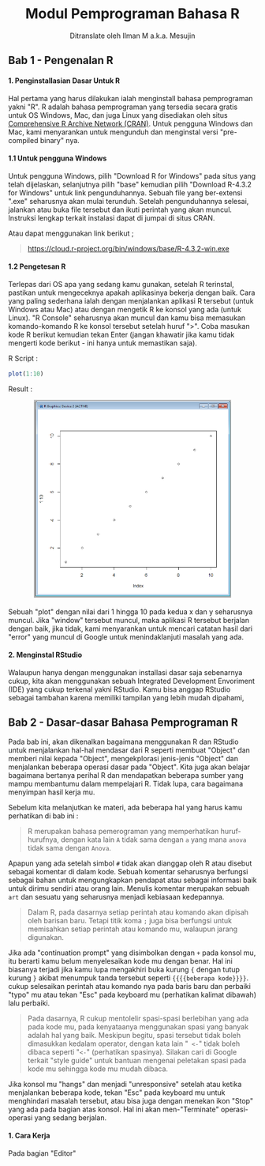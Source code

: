 <div align="center">
<h1> Modul Pemprograman Bahasa R </h2>
Ditranslate oleh Ilman M a.k.a. Mesujin
</div>

## Bab 1 - Pengenalan R
#### 1. Penginstallasian Dasar Untuk R
Hal pertama yang harus dilakukan ialah menginstall bahasa pemprograman yakni "R". R adalah bahasa pemprograman yang tersedia secara gratis untuk OS Windows, Mac, dan juga Linux yang disediakan oleh situs [Comprehensive R Archive Network (CRAN)](https://cloud.r-project.org/). Untuk pengguna Windows dan Mac, kami menyarankan untuk mengunduh dan menginstal versi "pre-compiled binary" nya.

#### 1.1 Untuk pengguna Windows
Untuk pengguna Windows, pilih "Download R for Windows" pada situs yang telah dijelaskan, selanjutnya pilih "base" kemudian pilih "Download R-4.3.2 for Windows" untuk link pengunduhannya. Sebuah file yang ber-extensi ".exe" seharusnya akan mulai terunduh. Setelah pengunduhannya selesai, jalankan atau buka file tersebut dan ikuti perintah yang akan muncul. Instruksi lengkap terkait instalasi dapat di jumpai di situs CRAN.

Atau dapat menggunakan link berikut ;
> https://cloud.r-project.org/bin/windows/base/R-4.3.2-win.exe

#### 1.2 Pengetesan R
Terlepas dari OS apa yang sedang kamu gunakan, setelah R terinstal, pastikan untuk mengeceknya apakah aplikasinya bekerja dengan baik. Cara yang paling sederhana ialah dengan menjalankan aplikasi R tersebut (untuk Windows atau Mac) atau dengan mengetik R ke konsol yang ada (untuk Linux). "R Console" seharusnya akan muncul dan kamu bisa memasukan komando-komando R ke konsol tersebut setelah huruf ">". Coba masukan kode R berikut kemudian tekan Enter (jangan khawatir jika kamu tidak mengerti kode berikut - ini hanya untuk memastikan saja).

R Script :
```R
plot(1:10)
```
Result :<br>
<div align="center"><img src="/Assets/plot(1-10).png" alt="Result for the code." style="height:400px; width:400px;"/></div>
<br>
Sebuah "plot" dengan nilai dari 1 hingga 10 pada kedua x dan y seharusnya muncul. Jika "window" tersebut muncul, maka aplikasi R tersebut berjalan dengan baik, jika tidak, kami menyarankan untuk mencari catatan hasil dari "error" yang muncul di Google untuk menindaklanjuti masalah yang ada.

#### 2. Menginstal RStudio

Walaupun hanya dengan menggunakan installasi dasar saja sebenarnya cukup, kita akan menggunakan sebuah Integrated Development Envoriment (IDE) yang cukup terkenal yakni RStudio. Kamu bisa anggap RStudio sebagai tambahan karena memiliki tampilan yang lebih mudah dipahami,

## Bab 2 - Dasar-dasar Bahasa Pemprograman R
Pada bab ini, akan dikenalkan bagaimana menggunakan R dan RStudio untuk menjalankan hal-hal mendasar dari R seperti membuat "Object" dan memberi nilai kepada "Object", mengekplorasi jenis-jenis "Object" dan menjalankan beberapa operasi dasar pada "Object". Kita juga akan belajar bagaimana bertanya perihal R dan mendapatkan beberapa sumber yang mampu membantumu dalam mempelajari R. Tidak lupa, cara bagaimana menyimpan hasil kerja mu.

Sebelum kita melanjutkan ke materi, ada beberapa hal yang harus kamu perhatikan di bab ini :
> R merupakan bahasa pemerograman yang memperhatikan huruf-hurufnya, dengan kata lain `A` tidak sama dengan `a` yang mana `anova` tidak sama dengan `Anova`.

Apapun yang ada setelah simbol `#` tidak akan dianggap oleh R atau disebut sebagai komentar di dalam kode. Sebuah komentar seharusnya berfungsi sebagai bahan untuk mengungkapkan pendapat atau sebagai informasi baik untuk dirimu sendiri atau orang lain. Menulis komentar merupakan sebuah `art` dan sesuatu yang seharusnya menjadi kebiasaan kedepannya.

>Dalam R, pada dasarnya setiap perintah atau komando akan dipisah oleh barisan baru. Tetapi titik koma `;` juga bisa berfungsi untuk memisahkan setiap perintah atau komando mu, walaupun jarang digunakan.

Jika ada "continuation prompt" yang disimbolkan dengan `+` pada konsol mu, itu berarti kamu belum menyelesaikan kode mu dengan benar. Hal ini biasanya terjadi jika kamu lupa mengakhiri buka kurung `{` dengan tutup kurung `}` akibat menumpuk tanda tersebut seperti `{{{{beberapa kode}}}}`. cukup selesaikan perintah atau komando nya pada baris baru dan perbaiki "typo" mu atau tekan "Esc" pada keyboard mu (perhatikan kalimat dibawah) lalu perbaiki.

>Pada dasarnya, R cukup mentolelir spasi-spasi berlebihan yang ada pada kode mu, pada kenyataanya menggunakan spasi yang banyak adalah hal yang baik. Meskipun begitu, spasi tersebut tidak boleh dimasukkan kedalam operator, dengan kata lain "` <-`" tidak boleh dibaca seperti "`<-`" (perhatikan spasinya). Silakan cari di Google terkait "style guide" untuk bantuan mengenai peletakan spasi pada kode mu sehingga kode mu mudah dibaca.

Jika konsol mu "hangs" dan menjadi "unresponsive" setelah atau ketika menjalankan beberapa kode, tekan "Esc" pada keyboard mu untuk menghindari masalah tersebut, atau bisa juga dengan menekan ikon "Stop" yang ada pada bagian atas konsol. Hal ini akan men-"Terminate" operasi-operasi yang sedang berjalan.

#### 1. Cara Kerja
Pada bagian "Editor"

<br>
<br>

